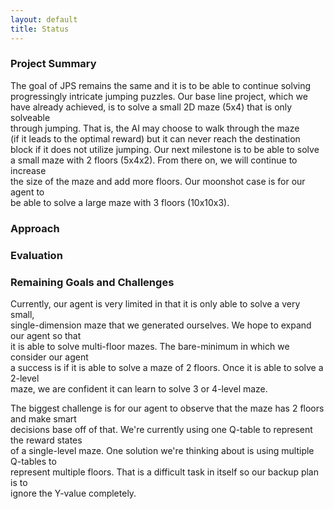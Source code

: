 ```yaml
---
layout: default
title: Status
---
```


### Project Summary

The goal of JPS remains the same and it is to be able to continue solving <br />
progressingly intricate jumping puzzles. Our base line project, which we <br />
have already achieved, is to solve a small 2D maze (5x4) that is only solveable <br />
through jumping. That is, the AI may choose to walk through the maze <br />
(if it leads to the optimal reward) but it can never reach the destination <br />
block if it does not utilize jumping. Our next milestone is to be able to solve <br />
a small maze with 2 floors (5x4x2). From there on, we will continue to increase <br />
the size of the maze and add more floors. Our moonshot case is for our agent to <br />
be able to solve a large maze with 3 floors (10x10x3). 

### Approach

### Evaluation

### Remaining Goals and Challenges

Currently, our agent is very limited in that it is only able to solve a very small, <br />
single-dimension maze that we generated ourselves. We hope to expand our agent so that <br />
it is able to solve multi-floor mazes. The bare-minimum in which we consider our agent <br />
a success is if it is able to solve a maze of 2 floors. Once it is able to solve a 2-level <br />
maze, we are confident it can learn to solve 3 or 4-level maze. <br />

The biggest challenge is for our agent to observe that the maze has 2 floors and make smart <br />
decisions base off of that. We're currently using one Q-table to represent the reward states <br />
of a single-level maze. One solution we're thinking about is using multiple Q-tables to <br />
represent multiple floors. That is a difficult task in itself so our backup plan is to <br />
ignore the Y-value completely.
